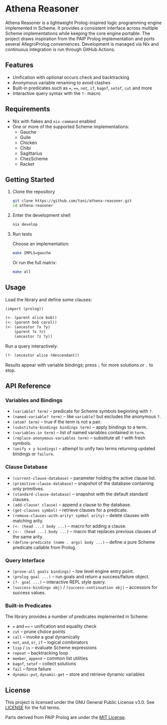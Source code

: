 # Athena Reasoner

Athena Reasoner is a lightweight Prolog-inspired logic programming engine implemented in Scheme. It provides a consistent interface across multiple Scheme implementations while keeping the core engine portable. The project draws inspiration from the PAIP Prolog implementation and ports several AllegroProlog conveniences. Development is managed via Nix and continuous integration is run through GitHub Actions.

## Features

- Unification with optional occurs check and backtracking
- Anonymous variable renaming to avoid clashes
- Built-in predicates such as `=`, `==`, `not`, `if`, `bagof`, `setof`, `cut` and more
- Interactive query syntax with the `?-` macro

## Requirements

- Nix with flakes and `nix-command` enabled
- One or more of the supported Scheme implementations:
  - Gauche
  - Guile
  - Chicken
  - Chibi
  - Sagittarius
  - ChezScheme
  - Racket

## Getting Started

1. Clone the repository

   ```bash
   git clone https://github.com/tani/athena-reasoner.git
   cd athena-reasoner
   ```

2. Enter the development shell

   ```bash
   nix develop
   ```

3. Run tests

   Choose an implementation:

   ```bash
   make IMPLS=gauche
   ```

   Or run the full matrix:

   ```bash
   make all
   ```

## Usage

Load the library and define some clauses:

```scheme
(import (prolog))

(<- (parent alice bob))
(<- (parent bob carol))
(<- (ancestor ?x ?y)
    (parent ?x ?z)
    (ancestor ?z ?y))
```

Run a query interactively:

```scheme
(?- (ancestor alice ?descendant))
```

Results appear with variable bindings; press `;` for more solutions or `.` to stop.

## API Reference

### Variables and Bindings

- `(variable? term)` – predicate for Scheme symbols beginning with `?`.
- `(named-variable? term)` – like `variable?` but excludes the anonymous `?`.
- `(atom? term)` – true if the term is not a pair.
- `(substitute-bindings bindings term)` – apply bindings to a term.
- `(variables-in term)` – list of named variables contained in `term`.
- `(replace-anonymous-variables term)` – substitute all `?` with fresh symbols.
- `(unify x y bindings)` – attempt to unify two terms returning updated bindings or `failure`.

### Clause Database

- `(current-clause-database)` – parameter holding the active clause list.
- `(primitive-clause-database)` – snapshot of the database containing only primitives.
- `(standard-clause-database)` – snapshot with the default standard clauses.
- `(add-clause! clause)` – append a clause to the database.
- `(get-clauses symbol)` – retrieve clauses for a predicate.
- `(remove-clauses-with-arity! symbol arity)` – delete clauses with matching arity.
- `(<- (head ...) body ...)` – macro for adding a clause.
- `(<-- (head ...) body ...)` – macro that replaces previous clauses of the same arity.
- `(define-predicate (name . args) body ...)` – define a pure Scheme predicate callable from Prolog.

### Query Interface

- `(prove-all goals bindings)` – low level engine entry point.
- `(prolog goal ...)` – run goals and return a success/failure object.
- `(?- goal ...)` – interactive REPL style query.
- `(success-bindings obj)` / `(success-continuation obj)` – accessors for success values.

### Built‑in Predicates

The library provides a number of predicates implemented in Scheme:

- `=` and `==` – unification and equality check
- `cut` – prune choice points
- `call` – invoke a goal dynamically
- `not`, `and`, `or`, `if` – logical combinators
- `lisp` / `is` – evaluate Scheme expressions
- `repeat` – backtracking loop
- `member`, `append` – common list utilities
- `bagof`, `setof` – collect solutions
- `fail` – force failure
- `dynamic-put`, `dynamic-get` – store and retrieve dynamic variables

## License

This project is licensed under the GNU General Public License v3.0. See [LICENSE](LICENSE) for the full terms.

Parts derived from PAIP Prolog are under the [MIT License](https://github.com/norvig/paip-lisp/blob/main/LICENSE).
